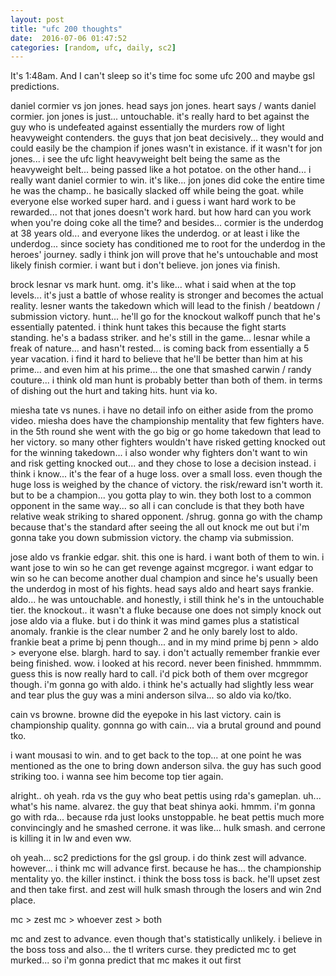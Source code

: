 ```yaml
---
layout: post
title: "ufc 200 thoughts"
date:  2016-07-06 01:47:52
categories: [random, ufc, daily, sc2]
---
```

It's 1:48am. And I can't sleep so it's time foc some ufc 200 and maybe gsl predictions.

daniel cormier vs jon jones. head says jon jones. heart says / wants daniel cormier. jon jones is just... untouchable. it's really hard to bet against the guy who is undefeated against essentially the murders row of light heavyweight contenders. the guys that jon beat decisively... they would and could easily be the champion if jones wasn't in existance. if it wasn't for jon jones... i see the ufc light heavyweight belt being the same as the heavyweight belt... being passed like a hot potatoe. on the other hand... i really want daniel cormier to win. it's like... jon jones did coke the entire time he was the champ.. he basically slacked off while being the goat. while everyone else worked super hard. and i guess i want hard work to be rewarded... not that jones doesn't work hard. but how hard can you work when you're doing coke all the time? and besides... cormier is the underdog at 38 years old... and everyone likes the underdog. or at least i like the underdog... since society has conditioned me to root for the underdog in the heroes' journey. sadly i think jon will prove that he's untouchable and most likely finish cormier. i want but i don't believe. jon jones via finish. 

brock lesnar vs mark hunt. omg. it's like... what i said when at the top levels... it's just a battle of whose reality is stronger and becomes the actual reality. lesner wants the takedown which will lead to the finish / beatdown / submission victory. hunt... he'll go for the knockout walkoff punch that he's essentially patented. i think hunt takes this because the fight starts standing. he's a badass striker. and he's still in the game... lesnar while a freak of nature... and hasn't rested... is coming back from essentially a 5 year vacation. i find it hard to believe that he'll be better than him at his prime... and even him at his prime... the one that smashed carwin / randy couture... i think old man hunt is probably better than both of them. in terms of dishing out the hurt and taking hits. hunt via ko.

miesha tate vs nunes. i have no detail info on either aside from the promo video. miesha does have the championship mentality that few fighters have. in the 5th round she went with the go big or go home takedown that lead to her victory. so many other fighters wouldn't have risked getting knocked out for the winning takedown... i also wonder why fighters don't want to win and risk getting knocked out... and they chose to lose a decision instead. i think i know... it's the fear of a huge loss. over a small loss. even though the huge loss is weighed by the chance of victory. the risk/reward isn't worth it. but to be a champion... you gotta play to win. they both lost to a common opponent in the same way... so all i can conclude is that they both have relative weak striking to shared opponent. /shrug. gonna go with the champ because that's the standard after seeing the all out knock me out but i'm gonna take you down submission victory. the champ via submission.

jose aldo vs frankie edgar. shit. this one is hard. i want both of them to win. i want jose to win so he can get revenge against mcgregor. i want edgar to win so he can become another dual champion and since he's usually been the underdog in most of his fights. head says aldo and heart says frankie. aldo... he was untouchable. and honestly, i still think he's in the untouchable tier. the knockout.. it wasn't a fluke because one does not simply knock out jose aldo via a fluke. but i do think it was mind games plus a statistical anomaly. frankie is the clear number 2 and he only barely lost to aldo. frankie beat a prime bj penn though... and in my mind prime bj penn > aldo > everyone else. blargh. hard to say. i don't actually remember frankie ever being finished. wow. i looked at his record. never been finished. hmmmmm. guess this is now really hard to call. i'd pick both of them over mcgregor though. i'm gonna go with aldo. i think he's actually had slightly less wear and tear plus the guy was a mini anderson silva... so aldo via ko/tko.

cain vs browne. browne did the eyepoke in his last victory. cain is championship quality. gonnna go with cain... via a brutal ground and pound tko.

i want mousasi to win. and to get back to the top... at one point he was mentioned as the one to bring down anderson silva. the guy has such good striking too. i wanna see him become top tier again.

alright.. oh yeah. rda vs the guy who beat pettis using rda's gameplan. uh... what's his name. alvarez. the guy that beat shinya aoki. hmmm. i'm gonna go with rda... because rda just looks unstoppable. he beat pettis much more convincingly and he smashed cerrone. it was like... hulk smash. and cerrone is killing it in lw and even ww. 

oh yeah... sc2 predictions for the gsl group. i do think zest will advance. however... i think mc will advance first. because he has... the championship mentality yo. the killer instinct. i think the boss toss is back. he'll upset zest and then take first. and zest will hulk smash through the losers and win 2nd place.

mc > zest
mc > whoever
zest > both

mc and zest to advance. even though that's statistically unlikely. i believe in the boss toss and also... the tl writers curse. they predicted mc to get murked... so i'm gonna predict that mc makes it out first
